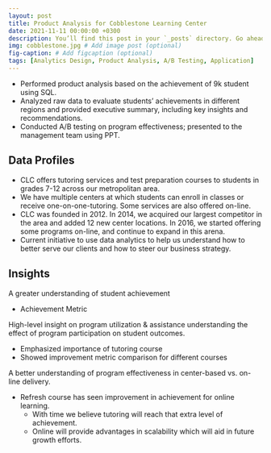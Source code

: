 ```yaml
---
layout: post
title: Product Analysis for Cobblestone Learning Center
date: 2021-11-11 00:00:00 +0300
description: You’ll find this post in your `_posts` directory. Go ahead and edit it and re-build the site to see your changes. # Add post description (optional)
img: cobblestone.jpg # Add image post (optional)
fig-caption: # Add figcaption (optional)
tags: [Analytics Design, Product Analysis, A/B Testing, Application]
---
```

* Performed product analysis based on the achievement of 9k student using SQL.
* Analyzed raw data to evaluate students’ achievements in different regions and provided executive summary, including key insights and recommendations.
* Conducted A/B testing on program effectiveness; presented to the management team using PPT.

## Data Profiles
* CLC offers tutoring services and test preparation courses to students in grades 7-12 across our metropolitan area.
* We have multiple centers at which students can enroll in classes or receive one-on-one-tutoring. Some services are also offered on-line.
* CLC was founded in 2012. In 2014, we acquired our largest competitor in the area and added 12 new center locations. In 2016, we started offering some programs on-line, and continue to expand in this arena. 
* Current initiative to use data analytics to help us understand how to better serve our clients and how to steer our business strategy.

## Insights
A greater understanding of student achievement
* Achievement Metric

High-level insight on program utilization & assistance understanding the effect of program participation on student outcomes.
* Emphasized importance of tutoring course
* Showed improvement metric comparison for different courses

A better understanding of program effectiveness in center-based vs. on-line delivery.
* Refresh course has seen improvement in achievement for online learning. 
  * With time we believe tutoring will reach that extra level of achievement. 
  * Online will provide advantages in scalability which will aid in future growth efforts. 
